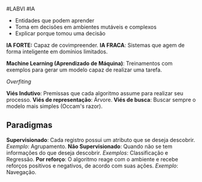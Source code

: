 #LABVI #IA

- Entidades que podem aprender
- Toma em decisões em ambientes mutáveis e complexos
- Explicar porque tomou uma decisão

**IA FORTE:** Capaz de covimpreender.
**IA FRACA**: Sistemas que agem de forma inteligente em domínios limitados.

**Machine Learning (Aprendizado de Máquina)**: Treinamentos com exemplos para gerar um modelo capaz de realizar uma tarefa.

*Overfiting*

**Viés Indutivo**: Premissas que cada algoritmo assume para realizar seu processo.
	**Viés de representação**: Árvore.
	**Viés de busca**: Buscar sempre o modelo mais simples (Occam's razor).

## Paradigmas

**Supervisionado**: Cada registro possui um atributo que se deseja descobrir.
*Exemplo*: Agrupamento.
**Não Supervisionado**: Quando não se tem informações do que deseja descobrir.
*Exemplos*: Classificação e Regressão.
**Por reforço**: O algoritmo reage com o ambiente e recebe reforços positivos e negativos, de acordo com suas ações.
*Exemplo*: Navegação.